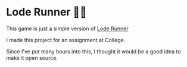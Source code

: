 # Lode Runner 🏃‍♂️

This game is just a simple version of [Lode Runner](https://en.wikipedia.org/wiki/Lode_Runner)

I made this project for an assignment at College.

Since I've put many hours into this, I thought it would be a good idea
to make it open source.

